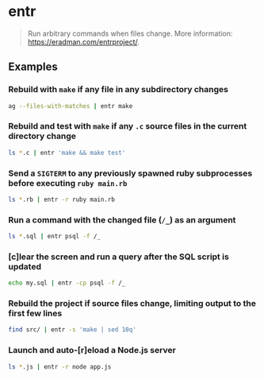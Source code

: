 # entr

> Run arbitrary commands when files change. More information: <https://eradman.com/entrproject/>.

## Examples

### Rebuild with `make` if any file in any subdirectory changes

```bash
ag --files-with-matches | entr make
```

### Rebuild and test with `make` if any `.c` source files in the current directory change

```bash
ls *.c | entr 'make && make test'
```

### Send a `SIGTERM` to any previously spawned ruby subprocesses before executing `ruby main.rb`

```bash
ls *.rb | entr -r ruby main.rb
```

### Run a command with the changed file (`/_`) as an argument

```bash
ls *.sql | entr psql -f /_
```

### [c]lear the screen and run a query after the SQL script is updated

```bash
echo my.sql | entr -cp psql -f /_
```

### Rebuild the project if source files change, limiting output to the first few lines

```bash
find src/ | entr -s 'make | sed 10q'
```

### Launch and auto-[r]eload a Node.js server

```bash
ls *.js | entr -r node app.js
```
